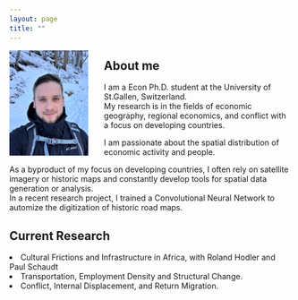```yaml
---
layout: page
title: ""
---
```


<body>
  <img align="left" width="28%" height="28%" src="assets/github-img/profile.png" style="margin-right: 2em">
  <h2> About me </h2>
  <div>
    <p> I am a Econ Ph.D. student at the University of St.Gallen, Switzerland. <br>
      My research is in the fields of economic geography, regional economics, and conflict with a focus on developing countries. </p>
    <p> I am passionate about the spatial distribution of economic activity and people. </p>
    <p> As a byproduct of my focus on developing countries, I often rely on satellite imagery or historic maps and constantly develop tools for spatial data generation
      or analysis. <br>
      In a recent research project, I trained a Convolutional Neural Network to automize the digitization of historic road maps. </p>
  </div>
  
  <div class="clearfix">
    <h2> Current Research </h2>
    <li> Cultural Frictions and Infrastructure in Africa, with Roland Hodler and Paul Schaudt </li>
    <li> Transportation, Employment Density and Structural Change. </li>
    <li> Conflict, Internal Displacement, and Return Migration. </li>
  </div>
</body> 
